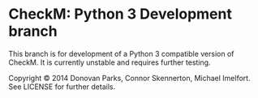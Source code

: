 # CheckM: Python 3 Development branch

This branch is for development of a Python 3 compatible version of CheckM. It is currently unstable and requires further testing.

Copyright © 2014 Donovan Parks, Connor Skennerton, Michael Imelfort. See LICENSE for further details.
